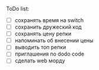 ToDo list:

 - [ ] сохранять время на switch
 - [ ] сохранить дружеский код
 - [ ] сохранять цену репки
 - [ ] напоминать об внесении цены
 - [ ] выводить топ репки
 - [ ] приглашения по dodo code
 - [ ] сделать web морду
